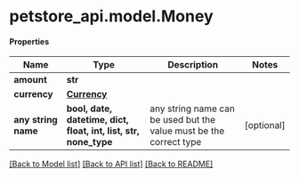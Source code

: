 # petstore_api.model.Money

#### Properties
Name | Type | Description | Notes
------------ | ------------- | ------------- | -------------
**amount** | **str** |  | 
**currency** | [**Currency**](Currency.md) |  | 
**any string name** | **bool, date, datetime, dict, float, int, list, str, none_type** | any string name can be used but the value must be the correct type | [optional]

[[Back to Model list]](../../README.md#documentation-for-models) [[Back to API list]](../../README.md#documentation-for-api-endpoints) [[Back to README]](../../README.md)

